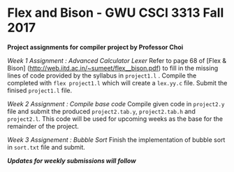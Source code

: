 # Flex and Bison - GWU CSCI 3313 Fall 2017
**Project assignments for compiler project by Professor Choi**

_Week 1 Assignment : Advanced Calculator Lexer_
Refer to page 68 of [Flex & Bison] (http://web.iitd.ac.in/~sumeet/flex__bison.pdf) to fill in the missing lines of code
provided by the syllabus in `project1.l` . Compile the completed with `flex project1.l` which will create a `lex.yy.c` file.
Submit the finised `project1.l` file.

_Week 2 Assignment : Compile base code_
Compile given code in `project2.y` file and submit the produced `project2.tab.y`, `project2.tab.h` and `project2.l`. This code
will be used for upcoming weeks as the base for the remainder of the project.

_Week 3 Assignement : Bubble Sort_
Finish the implementation of bubble sort in `sort.txt` file and submit.

_**Updates for weekly submissions will follow**_
